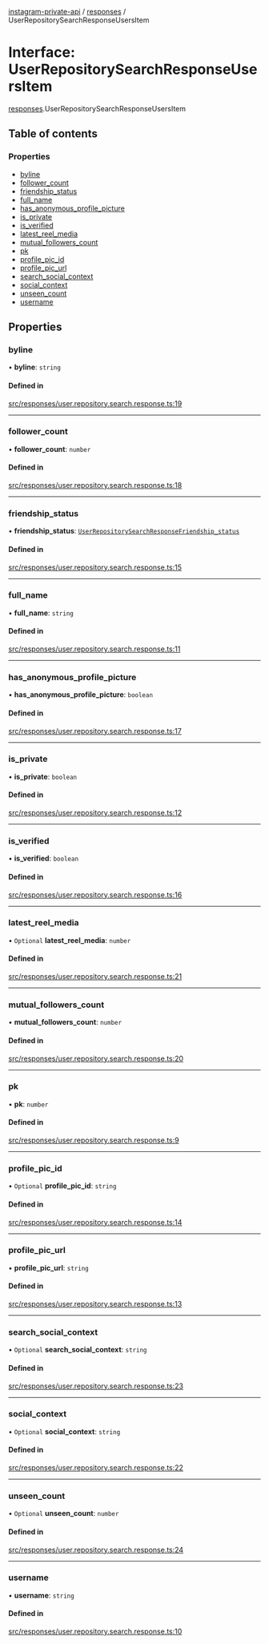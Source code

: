 [instagram-private-api](../../README.md) / [responses](../../modules/responses.md) / UserRepositorySearchResponseUsersItem

# Interface: UserRepositorySearchResponseUsersItem

[responses](../../modules/responses.md).UserRepositorySearchResponseUsersItem

## Table of contents

### Properties

- [byline](UserRepositorySearchResponseUsersItem.md#byline)
- [follower\_count](UserRepositorySearchResponseUsersItem.md#follower_count)
- [friendship\_status](UserRepositorySearchResponseUsersItem.md#friendship_status)
- [full\_name](UserRepositorySearchResponseUsersItem.md#full_name)
- [has\_anonymous\_profile\_picture](UserRepositorySearchResponseUsersItem.md#has_anonymous_profile_picture)
- [is\_private](UserRepositorySearchResponseUsersItem.md#is_private)
- [is\_verified](UserRepositorySearchResponseUsersItem.md#is_verified)
- [latest\_reel\_media](UserRepositorySearchResponseUsersItem.md#latest_reel_media)
- [mutual\_followers\_count](UserRepositorySearchResponseUsersItem.md#mutual_followers_count)
- [pk](UserRepositorySearchResponseUsersItem.md#pk)
- [profile\_pic\_id](UserRepositorySearchResponseUsersItem.md#profile_pic_id)
- [profile\_pic\_url](UserRepositorySearchResponseUsersItem.md#profile_pic_url)
- [search\_social\_context](UserRepositorySearchResponseUsersItem.md#search_social_context)
- [social\_context](UserRepositorySearchResponseUsersItem.md#social_context)
- [unseen\_count](UserRepositorySearchResponseUsersItem.md#unseen_count)
- [username](UserRepositorySearchResponseUsersItem.md#username)

## Properties

### byline

• **byline**: `string`

#### Defined in

[src/responses/user.repository.search.response.ts:19](https://github.com/Nerixyz/instagram-private-api/blob/b3351b9/src/responses/user.repository.search.response.ts#L19)

___

### follower\_count

• **follower\_count**: `number`

#### Defined in

[src/responses/user.repository.search.response.ts:18](https://github.com/Nerixyz/instagram-private-api/blob/b3351b9/src/responses/user.repository.search.response.ts#L18)

___

### friendship\_status

• **friendship\_status**: [`UserRepositorySearchResponseFriendship_status`](UserRepositorySearchResponseFriendship_status.md)

#### Defined in

[src/responses/user.repository.search.response.ts:15](https://github.com/Nerixyz/instagram-private-api/blob/b3351b9/src/responses/user.repository.search.response.ts#L15)

___

### full\_name

• **full\_name**: `string`

#### Defined in

[src/responses/user.repository.search.response.ts:11](https://github.com/Nerixyz/instagram-private-api/blob/b3351b9/src/responses/user.repository.search.response.ts#L11)

___

### has\_anonymous\_profile\_picture

• **has\_anonymous\_profile\_picture**: `boolean`

#### Defined in

[src/responses/user.repository.search.response.ts:17](https://github.com/Nerixyz/instagram-private-api/blob/b3351b9/src/responses/user.repository.search.response.ts#L17)

___

### is\_private

• **is\_private**: `boolean`

#### Defined in

[src/responses/user.repository.search.response.ts:12](https://github.com/Nerixyz/instagram-private-api/blob/b3351b9/src/responses/user.repository.search.response.ts#L12)

___

### is\_verified

• **is\_verified**: `boolean`

#### Defined in

[src/responses/user.repository.search.response.ts:16](https://github.com/Nerixyz/instagram-private-api/blob/b3351b9/src/responses/user.repository.search.response.ts#L16)

___

### latest\_reel\_media

• `Optional` **latest\_reel\_media**: `number`

#### Defined in

[src/responses/user.repository.search.response.ts:21](https://github.com/Nerixyz/instagram-private-api/blob/b3351b9/src/responses/user.repository.search.response.ts#L21)

___

### mutual\_followers\_count

• **mutual\_followers\_count**: `number`

#### Defined in

[src/responses/user.repository.search.response.ts:20](https://github.com/Nerixyz/instagram-private-api/blob/b3351b9/src/responses/user.repository.search.response.ts#L20)

___

### pk

• **pk**: `number`

#### Defined in

[src/responses/user.repository.search.response.ts:9](https://github.com/Nerixyz/instagram-private-api/blob/b3351b9/src/responses/user.repository.search.response.ts#L9)

___

### profile\_pic\_id

• `Optional` **profile\_pic\_id**: `string`

#### Defined in

[src/responses/user.repository.search.response.ts:14](https://github.com/Nerixyz/instagram-private-api/blob/b3351b9/src/responses/user.repository.search.response.ts#L14)

___

### profile\_pic\_url

• **profile\_pic\_url**: `string`

#### Defined in

[src/responses/user.repository.search.response.ts:13](https://github.com/Nerixyz/instagram-private-api/blob/b3351b9/src/responses/user.repository.search.response.ts#L13)

___

### search\_social\_context

• `Optional` **search\_social\_context**: `string`

#### Defined in

[src/responses/user.repository.search.response.ts:23](https://github.com/Nerixyz/instagram-private-api/blob/b3351b9/src/responses/user.repository.search.response.ts#L23)

___

### social\_context

• `Optional` **social\_context**: `string`

#### Defined in

[src/responses/user.repository.search.response.ts:22](https://github.com/Nerixyz/instagram-private-api/blob/b3351b9/src/responses/user.repository.search.response.ts#L22)

___

### unseen\_count

• `Optional` **unseen\_count**: `number`

#### Defined in

[src/responses/user.repository.search.response.ts:24](https://github.com/Nerixyz/instagram-private-api/blob/b3351b9/src/responses/user.repository.search.response.ts#L24)

___

### username

• **username**: `string`

#### Defined in

[src/responses/user.repository.search.response.ts:10](https://github.com/Nerixyz/instagram-private-api/blob/b3351b9/src/responses/user.repository.search.response.ts#L10)
